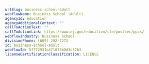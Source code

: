 ```yaml
---
urlSlug: business-school-adult
webflowName: Business School (Adult)
agencyId: education
agencyAdditionalContext: ""
callToActionText: ""
callToActionLink: https://www.nj.gov/education/cte/postsec/ppcs/
webflowIndustry: Business School
divisionPhone: (609) 292-7272
id: business-school-adult
webflowId: 5f772931b4710f3b0d3c37b3
licenseCertificationClassification: LICENSE
---
```

